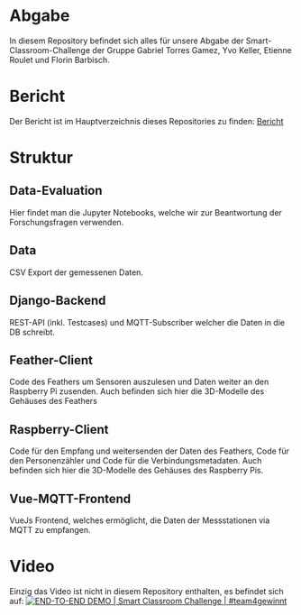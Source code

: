 # Abgabe
In diesem Repository befindet sich alles für unsere Abgabe der Smart-Classroom-Challenge der Gruppe Gabriel Torres Gamez, Yvo Keller, Etienne Roulet und Florin Barbisch.

# Bericht
Der Bericht ist im Hauptverzeichnis dieses Repositories zu finden: [Bericht](https://github.com/Smart-Classroom-Challenge/Abgabe/blob/main/Bericht-Smart-Classroom.pdf)

# Struktur
## Data-Evaluation
Hier findet man die Jupyter Notebooks, welche wir zur Beantwortung der Forschungsfragen verwenden.

## Data
CSV Export der gemessenen Daten.

## Django-Backend
REST-API (inkl. Testcases) und MQTT-Subscriber welcher die Daten in die DB schreibt.

## Feather-Client
Code des Feathers um Sensoren auszulesen und Daten weiter an den Raspberry Pi zusenden. Auch befinden sich hier die 3D-Modelle des Gehäuses des Feathers

## Raspberry-Client
Code für den Empfang und weitersenden der Daten des Feathers, Code für den Personenzähler und Code für die Verbindungsmetadaten. Auch befinden sich hier die 3D-Modelle des Gehäuses des Raspberry Pis.

## Vue-MQTT-Frontend
VueJs Frontend, welches ermöglicht, die Daten der Messstationen via MQTT zu empfangen.

# Video
Einzig das Video ist nicht in diesem Repository enthalten, es befindet sich auf: [![END-TO-END DEMO | Smart Classroom Challenge | #team4gewinnt
](https://img.youtube.com/vi/7WmZn0B6uVw/0.jpg)](https://www.youtube.com/watch?v=7WmZn0B6uVw)


